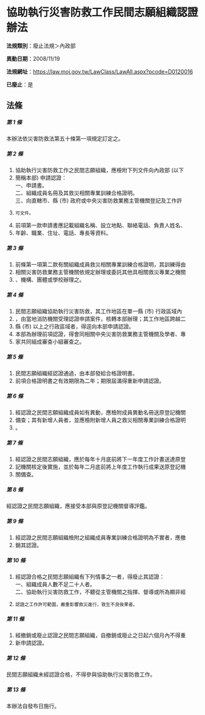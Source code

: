 # 協助執行災害防救工作民間志願組織認證辦法

**法規類別**：廢止法規＞內政部

**異動日期**：2008/11/19  

**法規網址**：https://law.moj.gov.tw/LawClass/LawAll.aspx?pcode=D0120016

**已廢止**：是



## 法條
##### 第 1 條
本辦法依災害防救法第五十條第一項規定訂定之。

##### 第 2 條
1. 協助執行災害防救工作之民間志願組織，應檢附下列文件向內政部 (以下
1. 簡稱本部) 申請認證：  
一、申請書。  
二、組織成員名冊及其救災相關專業訓練合格證明。  
三、向直轄市、縣 (市) 政府或中央災害防救業務主管機關登記及工作許
1.     可文件。
1. 前項第一款申請書應記載組織名稱、設立地點、聯絡電話、負責人姓名、
1. 年齡、職業、住址、電話、專長等資料。

##### 第 3 條
1. 前條第一項第二款有關組織成員救災相關專業訓練合格證明，其訓練得由
1. 相關災害防救業務主管機關依規定辦理或委託其他具相關救災專業之機關
1. 、機構、團體或學校辦理之。

##### 第 4 條
1. 民間志願組織協助執行災害防救，其工作地區在單一縣 (市) 行政區域內
1. ，由當地消防機關受理認證申請案件，核轉本部辦理；其工作地區跨越二
1. 縣 (市) 以上之行政區域者，得逕向本部申請認證。
1. 本部為辦理前項認證，得會同相關中央災害防救業務主管機關及學者、專
1. 家共同組成審查小組審查之。

##### 第 5 條
1. 民間志願組織經認證通過，由本部發給合格證明書。
1. 前項合格證明書之有效期限為二年；期限屆滿得重新申請認證。

##### 第 6 條
1. 經認證之民間志願組織成員如有異動，應檢附成員異動名冊送原登記機關
1. 備查；其有新增人員者，並應檢附新增人員之救災相關專業訓練合格證明
1. 。

##### 第 7 條
1. 經認證之民間志願組織，應於每年十月底前將下一年度工作計畫送達原登
1. 記機關核定後實施，並於每年二月底前將上年度工作執行成果送原登記機
1. 關備查。

##### 第 8 條
經認證之民間志願組織，應接受本部與原登記機關督導評鑑。

##### 第 9 條
1. 經認證之民間志願組織檢附之組織成員專業訓練合格證明為不實者，應撤
1. 銷其認證。

##### 第 10 條
1. 經認證合格之民間志願組織有下列情事之一者，得廢止其認證：  
一、組織成員人數不足二十人者。  
二、協助執行災害防救工作，不聽從主管機關之指揮、督導或所為顯非經
1.     認證之工作許可範圍，嚴重影響救災進行，致生不良後果者。

##### 第 11 條
1. 經撤銷或廢止認證之民間志願組織，自撤銷或廢止之日起六個月內不得重
1. 新申請認證。

##### 第 12 條
民間志願組織未經認證合格，不得參與協助執行災害防救工作。

##### 第 13 條
本辦法自發布日施行。


